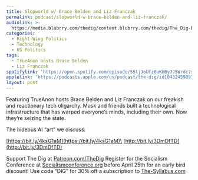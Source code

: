 ```yaml
---
title: Slopworld w/ Brace Belden and Liz Franczak
permalink: podcast/slopworld-w-brace-belden-and-liz-franczak/
audiolink: >-
  https://media.blubrry.com/thedig/content.blubrry.com/thedig/The_Dig-EP_478-TrueAnon.mp3
categories:
  - Right-Wing Politics
  - Technology
  - US Politics
tags:
  - TrueAnon hosts Brace Belden
  - Liz Franczak
spotifylink: 'https://open.spotify.com/episode/55tjJoUfz6uKbByJJ5Wrdc?si=32a964915fdf4e47'
applelink: 'https://podcasts.apple.com/us/podcast/the-dig/id1043245989?i=1000697916890'
layout: post
---
```


Featuring TrueAnon hosts Brace Belden and Liz Franczak on our freakish and reactionary tech oligarchy. Musk and friends built a technological infrastructure that has warped everyone’s minds, including their own. Now they’re seizing the state.

The hideous AI “art” we discuss:

[https://bit.ly/4ksG1aM](https://bit.ly/4ksG1aM)\
[http://bit.ly/3DmDfTD](http://bit.ly/3DmDfTD)

Support The Dig at [Patreon.com/TheDig](http://patreon.com/TheDig)
Register for the Socialism Conference at [Socialismconference.org](http://socialismconference.org) before April 25th for an early bird discount!
Use code “DIG” for 30% off a subscription to [The-Syllabus.com](http://the-syllabus.com)
